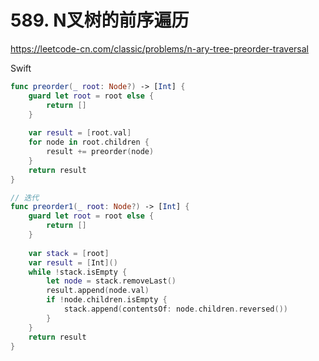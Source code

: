 # 589. N叉树的前序遍历

<https://leetcode-cn.com/classic/problems/n-ary-tree-preorder-traversal>

Swift

```swift
func preorder(_ root: Node?) -> [Int] {
    guard let root = root else {
        return []
    }
    
    var result = [root.val]
    for node in root.children {
        result += preorder(node)
    }
    return result
}

// 迭代
func preorder1(_ root: Node?) -> [Int] {
    guard let root = root else {
        return []
    }
    
    var stack = [root]
    var result = [Int]()
    while !stack.isEmpty {
        let node = stack.removeLast()
        result.append(node.val)
        if !node.children.isEmpty {
            stack.append(contentsOf: node.children.reversed())
        }
    }
    return result
}
```